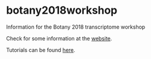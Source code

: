 # botany2018workshop

Information for the Botany 2018 transcriptome workshop

Check for some information at the [website](https://phylotranscriptomes.github.io/botany2018workshop/). 

Tutorials can be found [here](https://phylotranscriptomes.github.io/botany2018workshop/tutorials/).